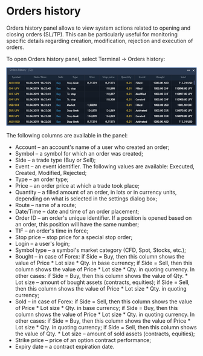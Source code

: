 # Orders history


Orders history panel allows to view system actions related to opening and closing orders \(SL/TP\). This can be particularly useful for monitoring specific details regarding creation, modification, rejection and execution of orders.

To open Orders history panel, select Terminal -&gt; Orders history:

![](../../.gitbook/assets/1%20%2845%29.png)

The following columns are available in the panel:

* Account – an account's name of a user who created an order;
* Symbol – a symbol for which an order was created;
* Side – a trade type \(Buy or Sell\);
* Event – an event identifier. The following values are available: Executed, Created, Modified, Rejected;
* Type – an order type;
* Price – an order price at which a trade took place;
* Quantity – a filled amount of an order, in lots or in currency units, depending on what is selected in the settings dialog box;
* Route – name of a route;
* Date/Time – date and time of an order placement;
* Order ID – an order's unique identifier. If a position is opened based on an order, this position will have the same number;
* TIF – an order's time in force;
* Stop price – stop price for a special stop order;
* Login – a user's login;
* Symbol type – a symbol's market category \(CFD, Spot, Stocks, etc.\);
* Bought – in case of Forex: if Side = Buy, then this column shows the value of Price \* Lot size \* Qty. in base currency; if Side = Sell, then this column shows the value of Price \* Lot size \* Qty. in quoting currency. In other cases: if Side = Buy, then this column shows the value of Qty. \* Lot size – amount of bought assets \(contracts, equities\); if Side = Sell, then this column shows the value of Price \* Lot size \* Qty. in quoting currency;
* Sold – in case of Forex: if Side = Sell, then this column shows the value of Price \* Lot size \* Qty. in base currency; if Side = Buy, then this column shows the value of Price \* Lot size \* Qty. in quoting currency. In other cases: if Side = Buy, then this column shows the value of Price \* Lot size \* Qty. in quoting currency; if Side = Sell, then this column shows the value of Qty. \* Lot size – amount of sold assets \(contracts, equities\);
* Strike price – price of an option contract performance;
* Expiry date – a contract expiration date.

